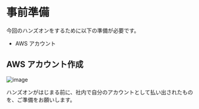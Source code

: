 # 事前準備

今回のハンズオンをするために以下の準備が必要です。

- AWS アカウント

## AWS アカウント作成

![image](https://i.gyazo.com/39b755aeb7ba63ee364945f233cd2250.png)

ハンズオンがはじまる前に、社内で自分のアカウントとして払い出されたものを、ご準備をお願いします。
